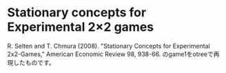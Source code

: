 # Stationary concepts for Experimental 2×2 games

R. Selten and T. Chmura (2008). "Stationary Concepts for Experimental 2x2-Games," American Economic Review 98, 938-66. のgame1をotreeで再現したものです。
